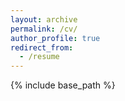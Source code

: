 ```yaml
---
layout: archive
permalink: /cv/
author_profile: true
redirect_from:
  - /resume
---
```


{% include base_path %}

<div style="width: 100%; height: 100%">
<emded src="CV.pdf" type="application/pdf">